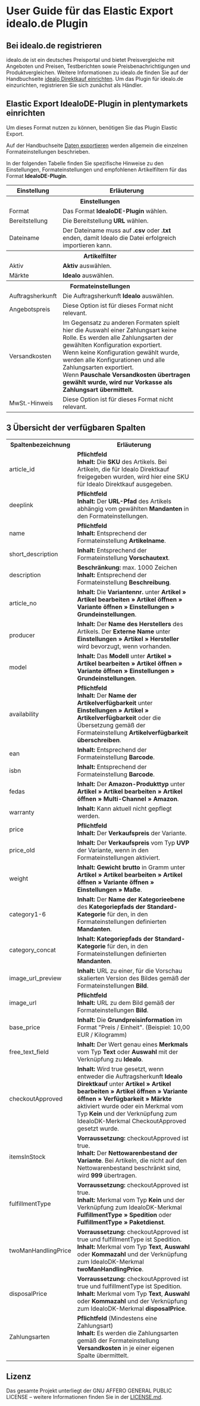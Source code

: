 
# User Guide für das Elastic Export idealo.de Plugin

<div class="container-toc"></div>

## Bei idealo.de registrieren

idealo.de ist ein deutsches Preisportal und bietet Preisvergleiche mit Angeboten und Preisen, Testberichten sowie Preisbenachrichtigungen und Produktvergleichen. Weitere Informationen zu idealo.de finden Sie auf der Handbuchseite [idealo Direktkauf einrichten](https://www.plentymarkets.eu/handbuch/multi-channel/idealo/). Um das Plugin für idealo.de einzurichten, registrieren Sie sich zunächst als Händler.

## Elastic Export IdealoDE-Plugin in plentymarkets einrichten

Um dieses Format nutzen zu können, benötigen Sie das Plugin Elastic Export.

Auf der Handbuchseite [Daten exportieren](https://www.plentymarkets.eu/handbuch/datenaustausch/daten-exportieren/#4) werden allgemein die einzelnen Formateinstellungen beschrieben.

In der folgenden Tabelle finden Sie spezifische Hinweise zu den Einstellungen, Formateinstellungen und empfohlenen Artikelfiltern für das Format **IdealoDE-Plugin**. 

<table>
    <tr>
        <th>
            Einstellung
        </th>
        <th>
            Erläuterung
        </th>
    </tr>
    <tr>
        <th colspan="2">
            Einstellungen
        </th>
    </tr>
    <tr>
        <td>
            Format
        </td>
        <td>
            Das Format <b>IdealoDE-Plugin</b> wählen.
        </td>        
    </tr>
    <tr>
        <td>
            Bereitstellung
        </td>
        <td>
            Die Bereitstellung <b>URL</b> wählen.
        </td>        
    </tr>
    <tr>
        <td>
            Dateiname
        </td>
        <td>
            Der Dateiname muss auf <b>.csv</b> oder <b>.txt</b> enden, damit Idealo die Datei erfolgreich importieren kann.
        </td>        
    </tr>
    <tr>
        <th colspan="2">
            Artikelfilter
        </th>
    </tr>
    <tr>
        <td>
            Aktiv
        </td>
        <td>
            <b>Aktiv</b> auswählen.
        </td>        
    </tr>
    <tr>
        <td>
            Märkte
        </td>
        <td>
            <b>Idealo</b> auswählen.
        </td>        
    </tr>
    <tr>
        <th colspan="2">
            Formateinstellungen
        </th>
    </tr>
    <tr>
        <td>
            Auftragsherkunft
        </td>
        <td>
            Die Auftragsherkunft <b>Idealo</b> auswählen.
        </td>        
    </tr>
    <tr>
        <td>
            Angebotspreis
        </td>
        <td>
            Diese Option ist für dieses Format nicht relevant.
        </td>        
    </tr>
    <tr>
        <td>
            Versandkosten
        </td>
        <td>
            Im Gegensatz zu anderen Formaten spielt hier die Auswahl einer Zahlungsart keine Rolle. Es werden alle Zahlungsarten der gewählten Konfiguration exportiert.<br>
            Wenn keine Konfiguration gewählt wurde, werden alle Konfigurationen und alle Zahlungsarten exportiert.<br>
            Wenn <b>Pauschale Versandkosten übertragen gewählt wurde, wird nur Vorkasse als Zahlungsart übermittelt.</b>
        </td>        
    </tr>
    <tr>
        <td>
            MwSt.-Hinweis
        </td>
        <td>
            Diese Option ist für dieses Format nicht relevant.
        </td>        
    </tr>

</table>


## 3 Übersicht der verfügbaren Spalten

<table>
    <tr>
        <th>
            Spaltenbezeichnung
        </th>
        <th>
            Erläuterung
        </th>
    </tr>
    <tr>
        <td>
            article_id
        </td>
        <td>
            <b>Pflichtfeld</b><br>
            <b>Inhalt:</b> Die <b>SKU</b> des Artikels. Bei Artikeln, die für Idealo Direktkauf freigegeben wurden, wird hier eine SKU für Idealo Direktkauf ausgegeben.
        </td>        
    </tr>
    <tr>
        <td>
            deeplink
        </td>
        <td>
            <b>Pflichtfeld</b><br>
            <b>Inhalt:</b> Der <b>URL-Pfad</b> des Artikels abhängig vom gewählten <b>Mandanten</b> in den Formateinstellungen.
        </td>        
    </tr>
    <tr>
        <td>
            name
        </td>
        <td>
            <b>Pflichtfeld</b><br>
            <b>Inhalt:</b> Entsprechend der Formateinstellung <b>Artikelname</b>.
        </td>        
    </tr>
    <tr>
        <td>
            short_description
        </td>
        <td>
            <b>Inhalt:</b> Entsprechend der Formateinstellung <b>Vorschautext</b>.
        </td>        
    </tr>
    <tr>
        <td>
            description
        </td>
        <td>
            <b>Beschränkung:</b> max. 1000 Zeichen<br>
            <b>Inhalt:</b> Entsprechend der Formateinstellung <b>Beschreibung</b>.
        </td>        
    </tr>
    <tr>
        <td>
            article_no
        </td>
        <td>
            <b>Inhalt:</b> Die <b>Variantennr.</b> unter <b>Artikel » Artikel bearbeiten » Artikel öffnen » Variante öffnen » Einstellungen » Grundeinstellungen</b>.
        </td>        
    </tr>
    <tr>
        <td>
            producer
        </td>
        <td>
            <b>Inhalt:</b> Der <b>Name des Herstellers</b> des Artikels. Der <b>Externe Name</b> unter <b>Einstellungen » Artikel » Hersteller</b> wird bevorzugt, wenn vorhanden.
        </td>        
    </tr>
    <tr>
        <td>
            model
        </td>
        <td>
            <b>Inhalt:</b> Das <b>Modell</b> unter <b>Artikel » Artikel bearbeiten » Artikel öffnen » Variante öffnen » Einstellungen » Grundeinstellungen</b>.
        </td>        
    </tr>
    <tr>
        <td>
            availability
        </td>
        <td>
            <b>Pflichtfeld</b><br>
            <b>Inhalt:</b> Der <b>Name der Artikelverfügbarkeit</b> unter <b>Einstellungen » Artikel » Artikelverfügbarkeit</b> oder die Übersetzung gemäß der Formateinstellung <b>Artikelverfügbarkeit überschreiben</b>.
        </td>        
    </tr>
    <tr>
        <td>
            ean
        </td>
        <td>
            <b>Inhalt:</b> Entsprechend der Formateinstellung <b>Barcode</b>.
        </td>        
    </tr>
    <tr>
        <td>
            isbn
        </td>
        <td>
            <b>Inhalt:</b> Entsprechend der Formateinstellung <b>Barcode</b>.
        </td>        
    </tr>
    <tr>
        <td>
            fedas
        </td>
        <td>
            <b>Inhalt:</b> Der <b>Amazon-Produkttyp</b> unter <b>Artikel » Artikel bearbeiten » Artikel öffnen » Multi-Channel » Amazon</b>.
        </td>        
    </tr>
    <tr>
        <td>
            warranty
        </td>
        <td>
            <b>Inhalt:</b> Kann aktuell nicht gepflegt werden.
        </td>        
    </tr>
    <tr>
        <td>
            price
        </td>
        <td>
            <b>Pflichtfeld</b><br>
            <b>Inhalt:</b> Der <b>Verkaufspreis</b> der Variante.
        </td>        
    </tr>
    <tr>
        <td>
            price_old
        </td>
        <td>
            <b>Inhalt:</b> Der <b>Verkaufspreis</b> vom Typ <b>UVP</b> der Variante, wenn in den Formateinstellungen aktiviert.
        </td>        
    </tr>
    <tr>
        <td>
            weight
        </td>
        <td>
            <b>Inhalt:</b> <b>Gewicht brutto</b> in Gramm unter <b>Artikel » Artikel bearbeiten » Artikel öffnen » Variante öffnen » Einstellungen » Maße</b>.
        </td>        
    </tr>
    <tr>
        <td>
            category1-6
        </td>
        <td>
            <b>Inhalt:</b> Der <b>Name der Kategorieebene</b> des <b>Kategoriepfads der Standard-Kategorie</b> für den, in den Formateinstellungen definierten <b>Mandanten</b>.
        </td>        
    </tr>
    <tr>
        <td>
            category_concat
        </td>
        <td>
            <b>Inhalt:</b> <b>Kategoriepfads der Standard-Kategorie</b> für den, in den Formateinstellungen definierten <b>Mandanten</b>.
        </td>        
    </tr>
    <tr>
        <td>
            image_url_preview
        </td>
        <td>
            <b>Inhalt:</b> URL zu einer, für die Vorschau skalierten Version des Bildes gemäß der Formateinstellungen <b>Bild</b>.
        </td>        
    </tr>
    <tr>
        <td>
            image_url
        </td>
        <td>
            <b>Pflichtfeld</b><br>
            <b>Inhalt:</b> URL zu dem Bild gemäß der Formateinstellungen <b>Bild</b>.
        </td>        
    </tr>
    <tr>
        <td>
            base_price
        </td>
        <td>
            <b>Inhalt:</b> Die <b>Grundpreisinformation</b> im Format "Preis / Einheit". (Beispiel: 10,00 EUR / Kilogramm)
        </td>        
    </tr>
    <tr>
        <td>
            free_text_field
        </td>
        <td>
            <b>Inhalt:</b> Der Wert genau eines <b>Merkmals</b> vom Typ <b>Text</b> oder <b>Auswahl</b> mit der Verknüpfung zu <b>Idealo</b>.
        </td>        
    </tr>
    <tr>
        <td>
            checkoutApproved
        </td>
        <td>
            <b>Inhalt:</b> Wird true gesetzt, wenn entweder die Auftragsherkunft <b>Idealo Direktkauf</b> unter <b>Artikel » Artikel bearbeiten » Artikel öffnen » Variante öffnen » Verfügbarkeit » Märkte</b> aktiviert wurde oder ein Merkmal vom Typ <b>Kein</b> und der Verknüpfung zum IdealoDK-Merkmal CheckoutApproved gesetzt wurde.
        </td>        
    </tr>
    <tr>
        <td>
            itemsInStock
        </td>
        <td>
            <b>Vorraussetzung:</b> checkoutApproved ist true.<br>
            <b>Inhalt:</b> Der <b>Nettowarenbestand der Variante</b>. Bei Artikeln, die nicht auf den Nettowarenbestand beschränkt sind, wird <b>999</b> übertragen.
        </td>        
    </tr>
    <tr>
        <td>
            fulfillmentType
        </td>
        <td>
            <b>Vorraussetzung:</b> checkoutApproved ist true.<br>
            <b>Inhalt:</b> Merkmal vom Typ <b>Kein</b> und der Verknüpfung zum IdealoDK-Merkmal <b>FulfillmentType » Spedition</b> oder <b>FulfillmentType » Paketdienst</b>.
        </td>        
    </tr>
    <tr>
        <td>
            twoManHandlingPrice
        </td>
        <td>
            <b>Vorraussetzung:</b> checkoutApproved ist true und fulfillmentType ist Spedition.<br>
            <b>Inhalt:</b> Merkmal vom Typ <b>Text</b>, <b>Auswahl</b> oder <b>Kommazahl</b> und der Verknüpfung zum IdealoDK-Merkmal <b>twoManHandlingPrice</b>.
        </td>        
    </tr>
    <tr>
        <td>
            disposalPrice
        </td>
        <td>
            <b>Vorraussetzung:</b> checkoutApproved ist true und fulfillmentType ist Spedition.<br>
            <b>Inhalt:</b> Merkmal vom Typ <b>Text</b>, <b>Auswahl</b> oder <b>Kommazahl</b> und der Verknüpfung zum IdealoDK-Merkmal <b>disposalPrice</b>.
        </td>        
    </tr>
    <tr>
        <td>
            Zahlungsarten
        </td>
        <td>
            <b>Pflichtfeld</b> (Mindestens eine Zahlungsart)<br>
            <b>Inhalt:</b> Es werden die Zahlungsarten gemäß der Formateinstellung <b>Versandkosten</b> in je einer eigenen Spalte übermittelt.
        </td>        
    </tr>
</table>

## Lizenz

Das gesamte Projekt unterliegt der GNU AFFERO GENERAL PUBLIC LICENSE – weitere Informationen finden Sie in der [LICENSE.md](https://github.com/plentymarkets/plugin-elastic-export-idealo-de/blob/master/LICENSE.md).
